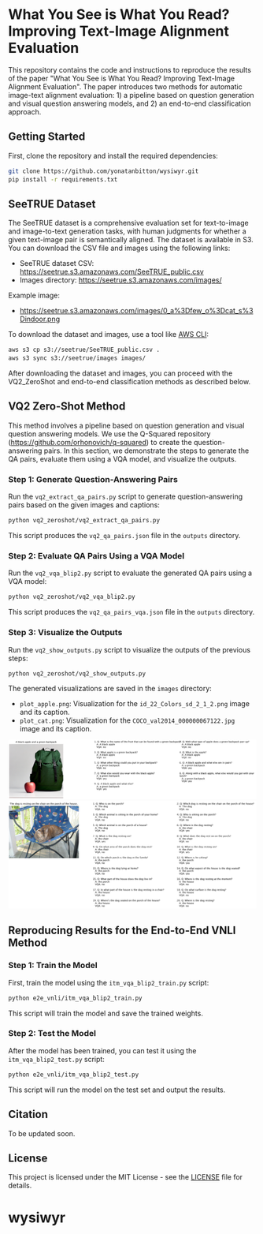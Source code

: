 # What You See is What You Read? Improving Text-Image Alignment Evaluation

This repository contains the code and instructions to reproduce the results of the paper "What You See is What You Read? Improving Text-Image Alignment Evaluation". The paper introduces two methods for automatic image-text alignment evaluation: 1) a pipeline based on question generation and visual question answering models, and 2) an end-to-end classification approach.

## Getting Started

First, clone the repository and install the required dependencies:

```bash
git clone https://github.com/yonatanbitton/wysiwyr.git
pip install -r requirements.txt
```

## SeeTRUE Dataset

The SeeTRUE dataset is a comprehensive evaluation set for text-to-image and image-to-text generation tasks, with human judgments for whether a given text-image pair is semantically aligned. The dataset is available in S3. You can download the CSV file and images using the following links:

- SeeTRUE dataset CSV: https://seetrue.s3.amazonaws.com/SeeTRUE_public.csv
- Images directory: https://seetrue.s3.amazonaws.com/images/

Example image:

- https://seetrue.s3.amazonaws.com/images/0_a%3Dfew_o%3Dcat_s%3Dindoor.png

To download the dataset and images, use a tool like [AWS CLI](https://aws.amazon.com/cli/):

```bash
aws s3 cp s3://seetrue/SeeTRUE_public.csv .
aws s3 sync s3://seetrue/images images/
```

After downloading the dataset and images, you can proceed with the VQ2_ZeroShot and end-to-end classification methods as described below.

## VQ2 Zero-Shot Method

This method involves a pipeline based on question generation and visual question answering models. We use the Q-Squared repository (https://github.com/orhonovich/q-squared) to create the question-answering pairs. In this section, we demonstrate the steps to generate the QA pairs, evaluate them using a VQA model, and visualize the outputs.

### Step 1: Generate Question-Answering Pairs

Run the `vq2_extract_qa_pairs.py` script to generate question-answering pairs based on the given images and captions:

```bash
python vq2_zeroshot/vq2_extract_qa_pairs.py
```

This script produces the `vq2_qa_pairs.json` file in the `outputs` directory.

### Step 2: Evaluate QA Pairs Using a VQA Model

Run the `vq2_vqa_blip2.py` script to evaluate the generated QA pairs using a VQA model:

```bash
python vq2_zeroshot/vq2_vqa_blip2.py
```

This script produces the `vq2_qa_pairs_vqa.json` file in the `outputs` directory.

### Step 3: Visualize the Outputs

Run the `vq2_show_outputs.py` script to visualize the outputs of the previous steps:

```bash
python vq2_zeroshot/vq2_show_outputs.py
```

The generated visualizations are saved in the `images` directory:

- `plot_apple.png`: Visualization for the `id_22_Colors_sd_2_1_2.png` image and its caption.
- `plot_cat.png`: Visualization for the `COCO_val2014_000000067122.jpg` image and its caption.

![Apple Visualization](./vq2_zeroshot/images/plot_apple.png)
![Apple Visualization](./vq2_zeroshot/images/plot_cat.png)

## Reproducing Results for the End-to-End VNLI Method

### Step 1: Train the Model

First, train the model using the `itm_vqa_blip2_train.py` script:

```bash
python e2e_vnli/itm_vqa_blip2_train.py
`````
This script will train the model and save the trained weights.

### Step 2: Test the Model

After the model has been trained, you can test it using the `itm_vqa_blip2_test.py` script:

```bash
python e2e_vnli/itm_vqa_blip2_test.py
````

This script will run the model on the test set and output the results.

## Citation
To be updated soon. 

## License
This project is licensed under the MIT License - see the [LICENSE](MIT-LICENSE.txt) file for details.

# wysiwyr
